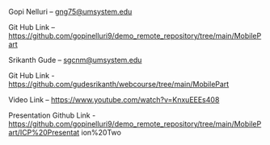 Gopi Nelluri – gng75@umsystem.edu

Git Hub Link – https://github.com/gopinelluri9/demo_remote_repository/tree/main/MobilePart 

Srikanth Gude – sgcnm@umsystem.edu

Git Hub Link - https://github.com/gudesrikanth/webcourse/tree/main/MobilePart

Video Link – https://www.youtube.com/watch?v=KnxuEEEs408

Presentation Github Link -
https://github.com/gopinelluri9/demo_remote_repository/tree/main/MobilePart/ICP%20Presentat ion%20Two
